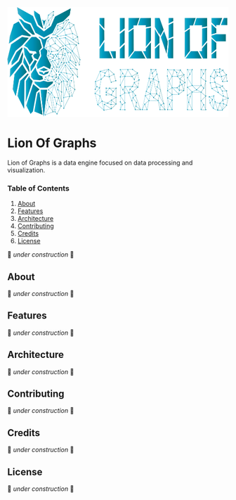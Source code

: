 <div align="center">
  <a href="https://github.com/MrToino/lion-of-graphs">
    <img src="./logo_blue.png" alt="Logo" height="250">
  </a>
</div>

# Lion Of Graphs

Lion of Graphs is a data engine focused on data processing and visualization. 

### Table of Contents

<ol>
  <li><a href="#about">About</a></li>
  <li><a href="#features">Features</a></li>
  <li><a href="#arquitecture">Architecture</a></li>
  <li><a href="#contributing">Contributing</a></li>
  <li><a href="#credits">Credits</a></li>
  <li><a href="#license">License</a></li>
</ol>

🚧 *under construction* 🚧

## About

🚧 *under construction* 🚧

## Features 

🚧 *under construction* 🚧

## Architecture 

🚧 *under construction* 🚧

## Contributing

🚧 *under construction* 🚧

## Credits

🚧 *under construction* 🚧

## License

🚧 *under construction* 🚧